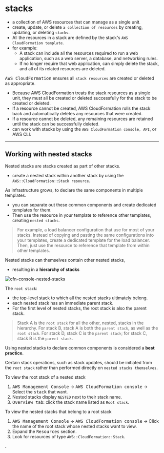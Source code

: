 

# stacks

- a collection of AWS resources that can manage as a single unit.
- create, update, or delete `a collection of resources` by creating, updating, or deleting `stacks`.
- All the resources in a stack are defined by the stack's `AWS CloudFormation template`.
- for example:
  - A stack can include all the resources required to run a web application, such as a web server, a database, and networking rules.
  - If no longer require that web application, can simply delete the stack, and all of its related resources are deleted.

<kbd>AWS CloudFormation</kbd> ensures all `stack resources` are created or deleted as appropriate.
- Because AWS CloudFormation treats the stack resources as a single unit, they must all be created or deleted successfully for the stack to be created or deleted.
- If a resource cannot be created, AWS CloudFormation rolls the stack back and automatically deletes any resources that were created.
- If a resource cannot be deleted, any remaining resources are retained until the stack can be successfully deleted.
- can work with stacks by using the `AWS CloudFormation console, API`, or AWS CLI.

---



## Working with nested stacks

Nested stacks are stacks created as part of other stacks.
- create a nested stack within another stack by using the `AWS::CloudFormation::Stack resource`.

As infrastructure grows, to declare the same components in multiple templates.
- you can separate out these common components and create dedicated templates for them.
- Then use the resource in your template to reference other templates, creating `nested stacks`.

> For example,
> a load balancer configuration that use for most of your stacks.
> Instead of copying and pasting the same configurations into your templates,
> create a dedicated template for the load balancer.
> Then, just use the resource to reference that template from within other templates.


Nested stacks can themselves contain other nested stacks, 
- resulting in a **hierarchy of stacks**

![cfn-console-nested-stacks](https://i.imgur.com/TU6BesT.png)

The `root stack`: 
- the top-level stack to which all the nested stacks ultimately belong. 
- each nested stack has an immediate parent stack. 
- For the first level of nested stacks, the root stack is also the parent stack.

> Stack A is the `root stack` for all the other, nested, stacks in the hierarchy.
> For stack B, stack A is both the `parent stack`, as well as the `root stack`.
> For stack D, stack C is the `parent stack`;
> for stack C, stack B is the `parent stack`.


Using nested stacks to declare common components is considered a **best practice**.

Certain stack operations, such as stack updates, should be initiated from the `root stack` rather than performed directly on `nested stacks themselves`. 


To view the root stack of a nested stack
1. <kbd>AWS Management Console</kbd> -> <kbd>AWS CloudFormation console</kbd> -> Select the <kbd>stack</kbd> that want.
2. Nested stacks display `NESTED` next to their stack name.
3. <kbd>Overview tab</kbd>: click the stack name listed as `Root stack`.


To view the nested stacks that belong to a root stack
1. <kbd>AWS Management Console</kbd> -> <kbd>AWS CloudFormation console</kbd> -> Click the name of the root stack whose nested stacks want to view.
2. Expand the <kbd>Resources</kbd> section.
3. Look for resources of type `AWS::CloudFormation::Stack`.










.
